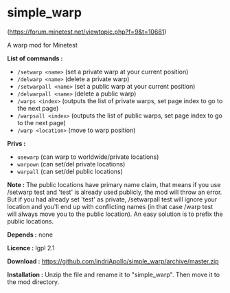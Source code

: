 simple_warp
===========

(https://forum.minetest.net/viewtopic.php?f=9&t=10681)

A warp mod for Minetest

**List of commands :**
- ```/setwarp <name>``` (set a private warp at your current position)
- ```/delwarp <name>``` (delete a private warp)
- ```/setwarpall <name>``` (set a public warp at your current position)
- ```/delwarpall <name>``` (delete a public warp)
- ```/warps <index>``` (outputs the list of private warps, set page index to go to the next page)
- ```/warpsall <index>``` (outputs the list of public warps, set page index to go to the next page)
- ```/warp <location>``` (move to warp position)

**Privs :**
- ```usewarp``` (can warp to worldwide/private locations)
- ```warpown``` (can set/del private locations)
- ```warpall``` (can set/del public locations)

**Note :**
The public locations have primary name claim, that means if you use /setwarp test and 'test' is already used publicly, the mod will throw an error. But if you had already set 'test' as private, /setwarpall test will ignore your location and you'll end up with conflicting names (in that case /warp test will always move you to the public location). An easy solution is to prefix the public locations.

**Depends :** none

**Licence :** lgpl 2.1

**Download :** https://github.com/indriApollo/simple_warp/archive/master.zip

**Installation :** Unzip the file and rename it to "simple_warp". Then move it to the mod directory.
